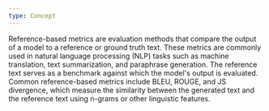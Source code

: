 ```yaml
---
type: Concept
---
```


Reference-based metrics are evaluation methods that compare the output of a model to a reference or ground truth text. These metrics are commonly used in natural language processing (NLP) tasks such as machine translation, text summarization, and paraphrase generation. The reference text serves as a benchmark against which the model's output is evaluated. Common reference-based metrics include BLEU, ROUGE, and JS divergence, which measure the similarity between the generated text and the reference text using n-grams or other linguistic features.